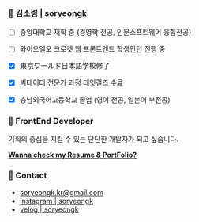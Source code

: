 ### 🌸 김소령 | soryeongk

- [ ] 중앙대학교 재학 중 (경영학 전공, 인문소프트웨어 융합전공)
- [ ] 와이오엘오 크로켓 웹 프론트엔드 학생인턴 진행 중
- [x] 東京ワールド日本語学校修了
- [x] 빅데이터 전문가 과정 데잇걸즈 수료
- [x] 충남외국어고등학교 졸업 (영어 전공, 일본어 부전공)


### 💎 FrontEnd Developer

기획의 중심을 지킬 수 있는 단단한 개발자가 되고 싶습니다.

**[Wanna check my Resume & PortFolio?](https://soryeongk.github.io/)**

### 🙌 Contact
* soryeongk.kr@gmail.com
* [instagram | soryeongk](https://www.instagram.com/soryeongk)
* [velog | soryeongk](https://velog.io/@soryeongk)
